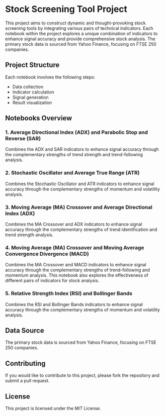 # Stock Screening Tool Project

This project aims to construct dynamic and thought-provoking stock screening tools by integrating various pairs of technical indicators. Each notebook within the project explores a unique combination of indicators to enhance signal accuracy and provide comprehensive stock analysis. The primary stock data is sourced from Yahoo Finance, focusing on FTSE 250 companies.

## Project Structure

Each notebook involves the following steps:
- Data collection
- Indicator calculation
- Signal generation
- Result visualization

## Notebooks Overview

### 1. Average Directional Index (ADX) and Parabolic Stop and Reverse (SAR)
Combines the ADX and SAR indicators to enhance signal accuracy through the complementary strengths of trend strength and trend-following analysis.

### 2. Stochastic Oscillator and Average True Range (ATR)
Combines the Stochastic Oscillator and ATR indicators to enhance signal accuracy through the complementary strengths of momentum and volatility analysis.

### 3. Moving Average (MA) Crossover and Average Directional Index (ADX)
Combines the MA Crossover and ADX indicators to enhance signal accuracy through the complementary strengths of trend identification and trend strength analysis.

### 4. Moving Average (MA) Crossover and Moving Average Convergence Divergence (MACD)
Combines the MA Crossover and MACD indicators to enhance signal accuracy through the complementary strengths of trend-following and momentum analysis. This notebook also explores the effectiveness of different pairs of indicators for stock analysis.

### 5. Relative Strength Index (RSI) and Bollinger Bands
Combines the RSI and Bollinger Bands indicators to enhance signal accuracy through the complementary strengths of momentum and volatility analysis.

## Data Source
The primary stock data is sourced from Yahoo Finance, focusing on FTSE 250 companies.

## Contributing
If you would like to contribute to this project, please fork the repository and submit a pull request.

## License
This project is licensed under the MIT License.
